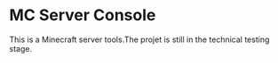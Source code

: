 # MC Server Console
This is a Minecraft server tools.The projet is still in the technical testing stage.
